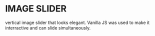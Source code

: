 # IMAGE SLIDER
 vertical image slider that looks elegant. Vanilla JS was used to make it interractive and can slide simultaneously.